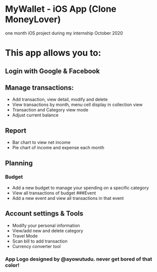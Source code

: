 # MyWallet - iOS App (Clone MoneyLover) 

one month iOS project during my internship October 2020

# This app allows you to: 
## Login with Google & Facebook

## Manage transactions:
- Add transaction, view detail, modify and delete
- View transactions by month, menu cell display in collection view
- Transaction and Category view mode
- Adjust current balance

## Report
- Bar chart to view net income
- Pie chart of income and expense each month

## Planning
### Budget
- Add a new budget to manage your spending on a specific category
- View all transactions of budget
###Event
- Add a new event and view all transactions in that event

## Account settings & Tools
- Modify your personal information
- View/add new and delete category
- Travel Mode
- Scan bill to add transaction
- Currency converter tool

### App Logo designed by @ayowutudu. never get bored of that color! 
